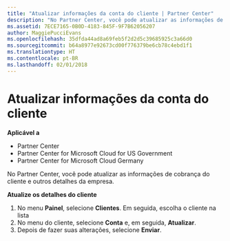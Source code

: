 ```yaml
---
title: "Atualizar informações da conta do cliente | Partner Center"
description: "No Partner Center, você pode atualizar as informações de cobrança do cliente e outros detalhes da empresa."
ms.assetid: 7ECE7165-0B0D-4183-845F-9F7B62056207
author: MaggiePucciEvans
ms.openlocfilehash: 35dfda44ad8a69feb5f2d2d5c39685925c3a66d0
ms.sourcegitcommit: b64a8977e92673cd00f776379be6cb78c4ebd1f1
ms.translationtype: HT
ms.contentlocale: pt-BR
ms.lasthandoff: 02/01/2018
---
```

# <a name="update-customer-account-info"></a>Atualizar informações da conta do cliente

**Aplicável a**

-  Partner Center
-  Partner Center for Microsoft Cloud for US Government
-  Partner Center for Microsoft Cloud Germany

No Partner Center, você pode atualizar as informações de cobrança do cliente e outros detalhes da empresa.

**Atualize os detalhes do cliente**

1.  No menu **Painel**, selecione **Clientes**. Em seguida, escolha o cliente na lista
2.  No menu do cliente, selecione **Conta** e, em seguida, **Atualizar**.
3.  Depois de fazer suas alterações, selecione **Enviar**.

 

 



